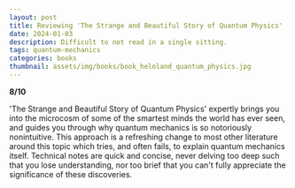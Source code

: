 ```yaml
---
layout: post
title: Reviewing 'The Strange and Beautiful Story of Quantum Physics'
date: 2024-01-03
description: Difficult to not read in a single sitting.
tags: quantum-mechanics
categories: books
thumbnail: assets/img/books/book_heloland_quantum_physics.jpg
---
```


<b>8/10</b>

'The Strange and Beautiful Story of Quantum Physics' expertly brings you into the microcosm of some of the smartest minds the world has ever seen, and guides you through why quantum mechanics is so notoriously nonintuitive. This approach is a refreshing change to most other literature around this topic which tries, and often fails, to explain quantum mechanics itself. Technical notes are quick and concise, never delving too deep such that you lose understanding, nor too brief that you can't fully appreciate the significance of these discoveries.